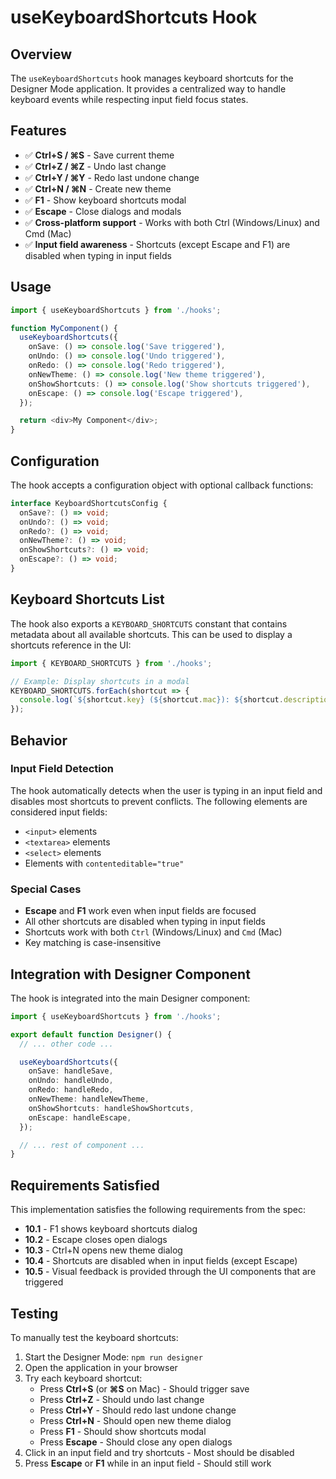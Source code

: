 # useKeyboardShortcuts Hook

## Overview

The `useKeyboardShortcuts` hook manages keyboard shortcuts for the Designer Mode application. It provides a centralized way to handle keyboard events while respecting input field focus states.

## Features

- ✅ **Ctrl+S / ⌘S** - Save current theme
- ✅ **Ctrl+Z / ⌘Z** - Undo last change
- ✅ **Ctrl+Y / ⌘Y** - Redo last undone change
- ✅ **Ctrl+N / ⌘N** - Create new theme
- ✅ **F1** - Show keyboard shortcuts modal
- ✅ **Escape** - Close dialogs and modals
- ✅ **Cross-platform support** - Works with both Ctrl (Windows/Linux) and Cmd (Mac)
- ✅ **Input field awareness** - Shortcuts (except Escape and F1) are disabled when typing in input fields

## Usage

```typescript
import { useKeyboardShortcuts } from './hooks';

function MyComponent() {
  useKeyboardShortcuts({
    onSave: () => console.log('Save triggered'),
    onUndo: () => console.log('Undo triggered'),
    onRedo: () => console.log('Redo triggered'),
    onNewTheme: () => console.log('New theme triggered'),
    onShowShortcuts: () => console.log('Show shortcuts triggered'),
    onEscape: () => console.log('Escape triggered'),
  });

  return <div>My Component</div>;
}
```

## Configuration

The hook accepts a configuration object with optional callback functions:

```typescript
interface KeyboardShortcutsConfig {
  onSave?: () => void;
  onUndo?: () => void;
  onRedo?: () => void;
  onNewTheme?: () => void;
  onShowShortcuts?: () => void;
  onEscape?: () => void;
}
```

## Keyboard Shortcuts List

The hook also exports a `KEYBOARD_SHORTCUTS` constant that contains metadata about all available shortcuts. This can be used to display a shortcuts reference in the UI:

```typescript
import { KEYBOARD_SHORTCUTS } from './hooks';

// Example: Display shortcuts in a modal
KEYBOARD_SHORTCUTS.forEach(shortcut => {
  console.log(`${shortcut.key} (${shortcut.mac}): ${shortcut.description}`);
});
```

## Behavior

### Input Field Detection

The hook automatically detects when the user is typing in an input field and disables most shortcuts to prevent conflicts. The following elements are considered input fields:

- `<input>` elements
- `<textarea>` elements
- `<select>` elements
- Elements with `contenteditable="true"`

### Special Cases

- **Escape** and **F1** work even when input fields are focused
- All other shortcuts are disabled when typing in input fields
- Shortcuts work with both `Ctrl` (Windows/Linux) and `Cmd` (Mac)
- Key matching is case-insensitive

## Integration with Designer Component

The hook is integrated into the main Designer component:

```typescript
import { useKeyboardShortcuts } from './hooks';

export default function Designer() {
  // ... other code ...

  useKeyboardShortcuts({
    onSave: handleSave,
    onUndo: handleUndo,
    onRedo: handleRedo,
    onNewTheme: handleNewTheme,
    onShowShortcuts: handleShowShortcuts,
    onEscape: handleEscape,
  });

  // ... rest of component ...
}
```

## Requirements Satisfied

This implementation satisfies the following requirements from the spec:

- **10.1** - F1 shows keyboard shortcuts dialog
- **10.2** - Escape closes open dialogs
- **10.3** - Ctrl+N opens new theme dialog
- **10.4** - Shortcuts are disabled when in input fields (except Escape)
- **10.5** - Visual feedback is provided through the UI components that are triggered

## Testing

To manually test the keyboard shortcuts:

1. Start the Designer Mode: `npm run designer`
2. Open the application in your browser
3. Try each keyboard shortcut:
   - Press **Ctrl+S** (or **⌘S** on Mac) - Should trigger save
   - Press **Ctrl+Z** - Should undo last change
   - Press **Ctrl+Y** - Should redo last undone change
   - Press **Ctrl+N** - Should open new theme dialog
   - Press **F1** - Should show shortcuts modal
   - Press **Escape** - Should close any open dialogs
4. Click in an input field and try shortcuts - Most should be disabled
5. Press **Escape** or **F1** while in an input field - Should still work
